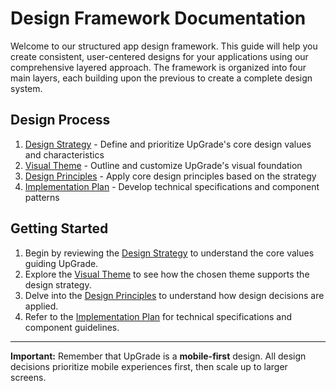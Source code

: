 # Design Framework Documentation

Welcome to our structured app design framework. This guide will help you create consistent, user-centered designs for your applications using our comprehensive layered approach. The framework is organized into four main layers, each building upon the previous to create a complete design system.

## Design Process

1. [Design Strategy](strategy.md) - Define and prioritize UpGrade's core design values and characteristics
2. [Visual Theme](theme.md) - Outline and customize UpGrade's visual foundation
3. [Design Principles](principles.md) - Apply core design principles based on the strategy
4. [Implementation Plan](implementation.md) - Develop technical specifications and component patterns

## Getting Started

1. Begin by reviewing the [Design Strategy](strategy.md) to understand the core values guiding UpGrade.
2. Explore the [Visual Theme](theme.md) to see how the chosen theme supports the design strategy.
3. Delve into the [Design Principles](principles.md) to understand how design decisions are applied.
4. Refer to the [Implementation Plan](implementation.md) for technical specifications and component guidelines.

---

**Important:** Remember that UpGrade is a **mobile-first** design. All design decisions prioritize mobile experiences first, then scale up to larger screens.